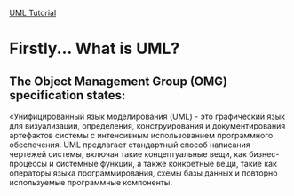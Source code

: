 [UML Tutorial](https://sparxsystems.com/resources/tutorials/uml/part1.html)

# Firstly... What is UML?

## The Object Management Group (OMG) specification states:

«Унифицированный язык моделирования (UML) - это графический язык для визуализации, определения, конструирования и документирования артефактов системы с интенсивным использованием программного обеспечения. UML предлагает стандартный способ написания чертежей системы, включая такие концептуальные вещи, как бизнес-процессы и системные функции, а также конкретные вещи, такие как операторы языка программирования, схемы базы данных и повторно используемые программные компоненты.